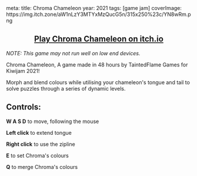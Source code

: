 <route lang="yaml">
meta:
  title: Chroma Chameleon
  year: 2021
  tags: [game jam]
  coverImage: https://img.itch.zone/aW1nLzY3MTYxMzQucG5n/315x250%23c/YN8wRm.png
</route>

## <center><a href="https://taintedflamegames.itch.io/chroma-chameleon">Play Chroma Chameleon on itch.io</a></center>

_NOTE: This game may not run well on low end devices._

Chroma Chameleon, A game made in 48 hours by TaintedFlame Games for Kiwijam 2021!

Morph and blend colours while utilising your chameleon's tongue and tail to solve puzzles through a series of dynamic levels.

## Controls:

**W A S D** to move, following the mouse

**Left click** to extend tongue

**Right click** to use the zipline

**E** to set Chroma's colours

**Q** to merge Chroma's colours
